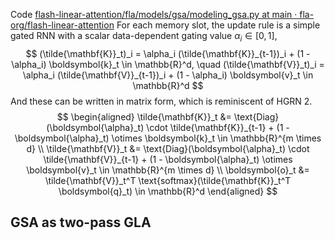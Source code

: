 Code [flash-linear-attention/fla/models/gsa/modeling_gsa.py at main · fla-org/flash-linear-attention](https://github.com/fla-org/flash-linear-attention/blob/main/fla/models/gsa/modeling_gsa.py)
For each memory slot, the update rule is a simple gated RNN with a scalar data-dependent gating value $\alpha_i \in [0, 1]$,
$$
(\tilde{\mathbf{K}}_t)_i = \alpha_i (\tilde{\mathbf{K}}_{t-1})_i + (1 - \alpha_i) \boldsymbol{k}_t \in \mathbb{R}^d, \quad (\tilde{\mathbf{V}}_t)_i = \alpha_i (\tilde{\mathbf{V}}_{t-1})_i + (1 - \alpha_i) \boldsymbol{v}_t \in \mathbb{R}^d
$$
And these can be written in matrix form, which is reminiscent of HGRN 2.
$$
\begin{aligned}
\tilde{\mathbf{K}}_t &= \text{Diag}(\boldsymbol{\alpha}_t) \cdot \tilde{\mathbf{K}}_{t-1} + (1 - \boldsymbol{\alpha}_t) \otimes \boldsymbol{k}_t \in \mathbb{R}^{m \times d} \\
\tilde{\mathbf{V}}_t &= \text{Diag}(\boldsymbol{\alpha}_t) \cdot \tilde{\mathbf{V}}_{t-1} + (1 - \boldsymbol{\alpha}_t) \otimes \boldsymbol{v}_t \in \mathbb{R}^{m \times d} \\
\boldsymbol{o}_t &= \tilde{\mathbf{V}}_t^T \text{softmax}(\tilde{\mathbf{K}}_t^T \boldsymbol{q}_t) \in \mathbb{R}^d
\end{aligned}
$$
## GSA as two-pass GLA
